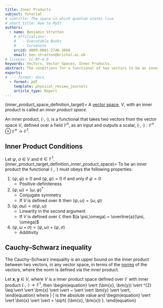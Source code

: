 ```yaml
---
title: Inner Products 
subject: Tutorial
# subtitle: The space in which quantum states live
# short_title: How to MyST
authors:
  - name: Benjamin Stratton
    # affiliations:
    #   - Executable Books
    #   - Curvenote
    orcid: 0009-0001-2746-3668
    email: ben.stratton@bristol.ac.uk
# license: CC-BY-4.0
keywords: Vectors, Vector Spaces, Inner Products. 
abstract: The conditions for a functional of two vectors to be an inner product. 
exports:
#   - format: docx
  - format: pdf
    template: physical_review_journals
    article_type: Report
---
```

(inner_product_space_definition_target)=
A [vector space](#vector_space_axioms_target), $V$, with an inner product is called an *inner product space*. 

An inner product, $(\cdot, \cdot)$, is a functional that takes two vectors from the vector space $V$, defined over a field $\mathbb{F}^{n}$, as an input and outputs a scalar, $(\cdot, \cdot): \mathbb{F}^{n} \otimes \mathbb{F}^{n} \rightarrow \mathbb{F}^{1}$. 

## Inner Product Conditions

Let $\psi, ~\sigma ~\in~V$ and $a \in \mathbb{F}^{1}$.
(inner_product_target_definition_inner_product_space)=
To be an inner product the functional $(\cdot, \cdot)$ must obeys the following properties:

1. $(\psi, \psi) \geq 0$ and $(\psi, \psi) = 0$ if and only if $\psi=0$
    - Positive-definiteness
2. $(\psi,\omega) = (\omega, \psi)^{*}$
    - Conjugate symmetry
    - If $V$ is defined over $\mathbb{R}$ then $(\psi,\omega) = (\omega, \psi)$
3. $(\psi, a \omega) = a (\psi, \omega)$
    - Linearity in the second argument
    - If $V$ is defined over $\mathbb{C}$ then $(a \psi,\omega) = \overline{a}(\psi, \omega)$
4. $(\psi, \omega + \sigma) = (\psi,\omega) + (\psi, \sigma)$
    - Additivity

## Cauchy–Schwarz inequality

The Cauchy–Schwarz inequality is an upper bound on the inner product between two vectors, in any vector space, in terms of the [norms](#norms_page_target) of the vectors, where the norm is defined via the inner product.

Let $\bm{x}, \bm{y}~\in~V$, where $V$ is a inner product space defined over $\mathbb{F}$ with inner product $(\cdot, \cdot) \rightarrow \mathbb{F}^{1}$, then 
\begin{equation}
\vert (\bm{x}, \bm{y}) \vert ^{2} \leq \vert \vert \bm{x} \vert \vert ~ \vert \vert \bm{y}  \vert \vert, 
\end{equation}
where $\vert \cdot \vert$ is the absolute value and 
\begin{equation}
\vert \vert \bm{x} \vert \vert = \sqrt{ (\bm{x}, \bm{x}) }.
\end{equation}  

